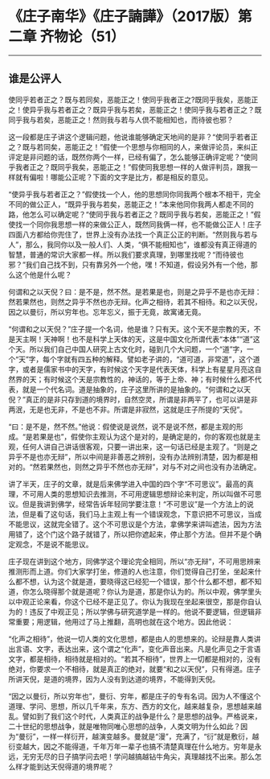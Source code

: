 # 《庄子南华》《庄子諵譁》（2017版）第二章 齐物论（51）

------

## 谁是公评人

使同乎若者正之？既与若同矣，恶能正之！使同乎我者正之?既同乎我矣，恶能正之！使异乎我与若者正之？既异乎我与若矣，恶能正之！使同乎我与若者正之？既同乎我与若矣，恶能正之！然则我与若与人倶不能相知也，而待彼也邪？

这一段都是庄子讲这个逻辑问题，他说谁能够确定天地间的是非？“使同乎若者正之？既与若同矣，恶能正之！”假使一个思想与你相同的人，来做评论员，来纠正评定是非问题的话，既然你两个一样，已经有偏了，怎么能够正确评定呢？“使同乎我者正之？既同乎我矣，恶能正之！”假使同我思想一样的人做评判员，跟我一样就有偏啦！哪能公正呢？下面的文字是比方，都是相反的意见。

“使异乎我与若者正之？”假使找一个人，他的思想同你同我两个根本不相干，完全不同的做公正人，“既异乎我与若矣，恶能正之！”本来他同你我两人都走不同的路，他怎么可以确定呢？“使同乎我与若者正之？既同乎我与若矣，恶能正之！”假使找一个同你我思想一样的来做公正人，既然同我俩一样，也不能做公正人！庄子四面八方都给你兜住了，世界上没有办法找一个真正公正的判断。“然则我与若与人”，那么，我同你以及一般人们、人类，“俱不能相知也”，谁都没有真正得道的智慧，普通的常识大家都一样。所以我们要求真理，到哪里找呢？“而待彼也邪？”我们自己找不到，只有靠另外一个他，嘿！不知道，假设另外有一个他，那么这个他是什么呢？

何谓和之以天倪？曰：是不是，然不然。是若果是也，则是之异乎不是也亦无辩：然若果然也，则然之异乎不然也亦无辩。化声之相待，若其不相待。和之以天倪，因之以曼衍，所以穷年也。忘年忘义，振于无竟，故寓诸无竟。

“何谓和之以天倪？”庄子提一个名词，他是谁？只有天。这个天不是宗教的天，不是天主啊！天神啊！也不是科学上天体的天，这是中国文化所谓代表“本体”“道”这个天。所以我们自己中国人研究上古文化时，碰到几个大问题，一个“道”字，一个“天”字，每个字就有四五种的解释。譬如老子讲的，“道可道，非常道”，这个道字，或者是儒家书中的天字，有时候这个天字是代表天体，科学上有星星月亮这自然界的天；有时候这个天是宗教性的，神话的，等于上帝、神；有时候什么都不代表，就是一个代名词。道是抽象的，庄子这里所讲的是抽象的。“何谓和之以天倪？”真正的是非只存到道的境界时，自然空灵，所谓是非两平了，也可以讲是非两泯，无是也无非，不是也不非。所谓是非寂然，这就是庄子所提的“天倪”。

“曰：是不是，然不然。”他说：假使说是说然，说不是说不然，都是主观的形成。“是若果是也”，假使你主观认为这个是对的，是确定是的，你的客观也就是主观，任何人讲自己讲话很客观，只要一讲出来，这一句话已经是主观了。“则是之异乎不是也亦无辩”，所以中间是非善恶之辨别，没有办法辨别清楚，因为都是相对的。“然若果然也，则然之异乎不然也亦无辩”，对与不对之间也没有办法确定。

讲了半天，庄子的文章，就是后来佛学进入中国的四个字“不可思议”。最高的真理，不可用人类的思想知识去推测，不可用逻辑思想辩论来判定，所以叫做不可思议。但是我讲到佛学，经常告诉年轻同学要注意！“不可思议”是一个方法上的说法，但是看了这句话，我们马上主观上有一个错误观念，下意识把不可思议，当成不能思议，这就完全错了。这个不可思议是个方法，拿佛学来讲叫遮法，因为方法用错了，这个门这个路子就错了，所以把你遮起来，停止那个方法。但并不是个确定观念，不是说不能思议。

庄子现在讲到这个地方，同佛学这个理论完全相同，所以“亦无辩”，不可用思辨来推测形而上道。你们大家学打坐，修道的人也注意，你们觉得自己打坐，坐起来什么都不想，认为这个就是道，要晓得这已经犯一个错误，那个什么都不想，都不知道，你怎么晓得那个就是道呢？你认为是道，那是你认为的。所以中观，佛学里头以中观正论来看，你这个已经不是正见了。你认为我现在坐起来很空，那是你自认为的！违反了中观正见；所以学佛与研究道学是一样的。他说不要逻辑，但逻辑非常重要；用逻辑，他用过了马上推翻，高明也就在这个地方。因此他说：

“化声之相待”，他说一切人类的文化思想，都是由人的思想来的。论辩是靠人类讲出言语、文字，表达出来，这个谓之“化声”，变化声音出来。凡是化声见之于言语文字，都是相待，相待就是相对的。“若其不相待”，世界上一切都是相对的，没有绝对，你要求一个不相待，就是真正的绝对，就要“和之以天倪”，只有得道。庄子所讲天倪，是道的境界，因为人没有到达道的境界，不能得到天倪。

“因之以曼衍，所以穷年也”，曼衍、穷年，都是庄子的专有名词。因为人不懂这个道理、学问、思想，所以几千年来，东方、西方的文化，越来越复杂，思想越来越乱。譬如到了我们这个时代，人类真正的战争是什么？是思想的战争。严格说来，二十世纪的思想战争，就是唯物同唯心思想的战争，人类文明为什么如此？因为“曼衍”，一样一样衍开，越演变越多。曼就是“漫”，充满了，“衍”就是敷衍，越衍变越大，因之不能得道，千年万年一辈子也搞不清楚真理在什么地方。穷年是永远，无穷无尽的日子搞学问去吧！学问越搞越钻牛角尖，真理越找不出来。那么怎么样才能到达天倪得道的境界呢？